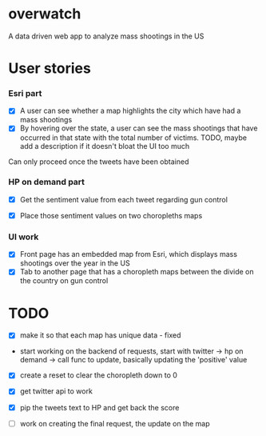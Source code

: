 # overwatch
A data driven web app to analyze mass shootings in the US

# User stories

### Esri part
* [x] A user can see whether a map highlights the city which have had a mass shootings
* [x] By hovering over the state, a user can see the mass shootings that have occurred in that state with the total number of victims.
TODO, maybe add a description if it doesn't bloat the UI too much

Can only proceed once the tweets have been obtained

### HP on demand part
* [x] Get the sentiment value from each tweet regarding gun control
* [x] Place those sentiment values on two choropleths maps


### UI work
* [x] Front page has an embedded map from Esri, which displays mass shootings over the year in the US
* [x] Tab to another page that has a choropleth maps between the divide on the country on gun control

# TODO
* [x] make it so that each map has unique data - fixed
- start working on the backend of requests, start with twitter -> hp on demand -> call func to update, basically updating the 'positive' value

* [x] create a reset to clear the choropleth down to 0
* [x] get twitter api to work
* [x] pip the tweets text to HP and get back the score

* [ ] work on creating the final request, the update on the map












